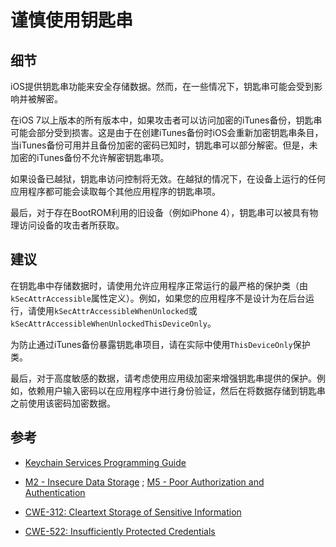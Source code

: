 # 谨慎使用钥匙串

## 细节

iOS提供钥匙串功能来安全存储数据。然而，在一些情况下，钥匙串可能会受到影响并被解密。

在iOS 7以上版本的所有版本中，如果攻击者可以访问加密的iTunes备份，钥匙串可能会部分受到损害。这是由于在创建iTunes备份时iOS会重新加密钥匙串条目，当iTunes备份可用并且备份加密的密码已知时，钥匙串可以部分解密。但是，未加密的iTunes备份不允许解密钥匙串项。

如果设备已越狱，钥匙串访问控制将无效。在越狱的情况下，在设备上运行的任何应用程序都可能会读取每个其他应用程序的钥匙串项。

最后，对于存在BootROM利用的旧设备（例如iPhone 4），钥匙串可以被具有物理访问设备的攻击者所获取。

## 建议

在钥匙串中存储数据时，请使用允许应用程序正常运行的最严格的保护类（由`kSecAttrAccessible`属性定义）。例如，如果您的应用程序不是设计为在后台运行，请使用`kSecAttrAccessibleWhenUnlocked`或`kSecAttrAccessibleWhenUnlockedThisDeviceOnly`。

为防止通过iTunes备份暴露钥匙串项目，请在实际中使用`ThisDeviceOnly`保护类。

最后，对于高度敏感的数据，请考虑使用应用级加密来增强钥匙串提供的保护。例如，依赖用户输入密码以在应用程序中进行身份验证，然后在将数据存储到钥匙串之前使用该密码加密数据。

## 参考

* [Keychain Services Programming Guide](https://developer.apple.com/library/ios/documentation/security/Conceptual/keychainServConcepts/01introduction/introduction.html#//apple_ref/doc/uid/TP30000897)

* [M2 - Insecure Data Storage](https://www.owasp.org/index.php/Mobile_Top_10_2014-M2) ; [M5 - Poor Authorization and Authentication](https://www.owasp.org/index.php/Mobile_Top_10_2014-M5)

* [CWE-312: Cleartext Storage of Sensitive Information](https://cwe.mitre.org/data/definitions/312.html)

* [CWE-522: Insufficiently Protected Credentials](https://cwe.mitre.org/data/definitions/522.html)



